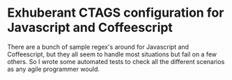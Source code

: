 # Exhuberant CTAGS configuration for Javascript and Coffeescript

There are a bunch of sample regex's around for Javascript and Coffeescript, but they 
all seem to handle most situations but fail on a few others. So I wrote some automated
tests to check all the different scenarios as any agile programmer would.


